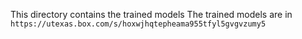 This directory contains the trained models
The trained models are in ```https://utexas.box.com/s/hoxwjhqtepheama955tfyl5gvgvzumy5```
